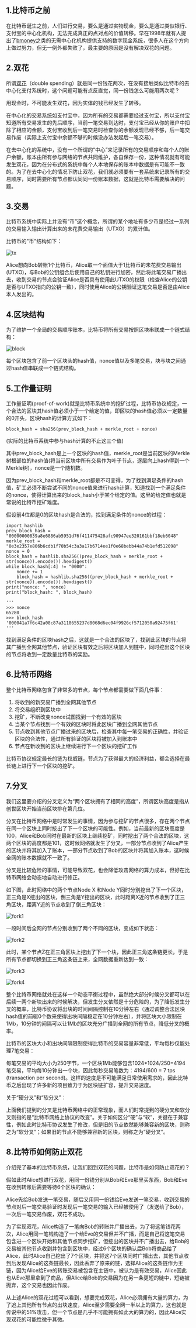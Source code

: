 ## 1.比特币之前

在比特币诞生之前，人们进行交易，要么是通过实物现金，要么是通过类似银行、支付宝的中心化机构，无法完成真正的点对点的价值转移。早在1998年就有人提出了[bmoney](http://www.weidai.com/bmoney.txt)之类的无需中心化机构提供支持的数字现金系统，很多人在这个方向上做过努力，但无一例外都失败了，最主要的原因是没有解决双花的问题。

## 2.双花

所谓[双花](https://en.wikipedia.org/wiki/Double-spending)（double spending）就是同一份钱花两次，在没有接触类似比特币的去中心化支付系统时，这个问题可能有点反直觉，同一份钱怎么可能用两次呢？

用现金时，不可能发生双花，因为实体的钱已经发生了转移。

在中心化的交易系统如支付宝中，因为所有的交易都需要经过支付宝，所以支付宝知道所有交易发生的先后顺序，当前一笔交易到达时，支付宝已经从你的账户中扣除了相应的金额，支付宝收到后一笔交易时检查你的余额发现已经不够，后一笔交易作废（实际上支付宝中余额不够的时候没办法发起后一笔交易）。

在去中心化的系统中，没有一个所谓的“中心”来记录所有的交易顺序和每个人的账户余额，账本由所有参与网络的节点共同维护，各自保存一份，这种情况就有可能发生双花，因为在分布式的系统中每个人本地保存的账本中数据是有可能不一致的。为了在去中心化的情况下防止双花，我们就必须要有一套系统来记录所有的交易顺序，同时需要所有节点都认同同一份账本数据，这就是比特币需要解决的问题。

## 3.交易

比特币系统中实际上并没有“币”这个概念，所谓的某个地址有多少币是经过一系列的交易输入输出计算出来的未花费交易输出（UTXO）的累计值。

比特币的"币"结构如下：

![tx](./pics/tx.png)

Alice想向Bob转账1个比特币，Alice取一个面值大于1比特币的未花费交易输出(UTXO)，与Bob的公钥组合后使用自己的私钥进行加密，然后将此笔交易广播出去，收到交易的节点会验证Alice是否具有使用此UTXO的权限（检查Alice的公钥是否与UTXO指向的公钥一致），同时使用Alice的公钥验证这笔交易是否是由Alice本人发出的。

## 4.区块结构

为了维护一个全局的交易顺序账本，比特币将所有交易按照区块串联成一个链式结构：

![block](./pics/block.png)

每个区块包含了前一个区块头的hash值，nonce值以及多笔交易，块与块之间通过hash值串联成一个链式结构。

## 5.工作量证明

工作量证明(proof-of-work)就是比特币系统中的挖矿过程，比特币协议规定，一个合法的区块其hash值必须小于一个给定的值，即区块的hash值必须以一定数量的0开头，区块hash的计算方式如下：

```
block_hash = sha256(prev_block_hash + merkle_root + nonce)
```

(实际的比特币系统中参与hash计算的不止这三个值)

其中prev_block_hash是上一个区块的hash值，merkle_root是当前区块的Merkle树根部位的hash值(将当前区块中所有交易作为叶子节点，逐层向上hash得到一个Merkle树)，nonce是一个随机数。

因为prev_block_hash和merkle_root都是不可变得，为了找到满足条件的hash值，矿工必须不断尝试不同的nonce值来进行hash计算，知道找到一个满足条件的nonce，使得计算出来的block_hash小于某个给定的值。这里的给定值也就是常说的比特币挖矿难度。

假设前4位都是0的区块hash是合法的，找到满足条件的nonce的过程：

```
import hashlib
prev_block_hash = "00000000839a8e6886ab5951d76f411475428afc90947ee320161bbf18eb6048"
merkle_root = "0e3e2357e806b6cdb1f70b54c3a3a17b6714ee1f0e68bebb44a74b1efd512098"
nonce = 0
block_hash = hashlib.sha256((prev_block_hash + merkle_root + str(nonce)).encode()).hexdigest()
while block_hash[:4] != "0000":
	nonce += 1
	block_hash = hashlib.sha256((prev_block_hash + merkle_root + str(nonce)).encode()).hexdigest()
print("nonce: ", nonce)
print("block_hash: ", block_hash)

'''
>>> nonce
65280
>>> block_hash
'000041a7f6c42a08c87a3118655237d8068d6ec04f9926cf5712050a92475f61'
'''
```

找到满足条件的区块hash之后，这就是一个合法的区块了，找到此区块的节点将其广播到全网其他节点，验证区块有效之后将区块加入到链中，同时挖出这个区块的节点将收到一定数量比特币的奖励。

## 6.比特币网络

整个比特币网络包含了非常多的节点，每个节点都需要做下面几件事：

1. 将收到的新交易广播到全网其他节点
2. 将交易组织到区块中
3. 挖矿，不断改变nonce试图找到一个有效的区块
4. 当某个节点找到一个有效的区块时将此区块广播到全网其他节点
5. 节点收到其他节点广播过来的区块后，检查其中每一笔交易的正确性，并验证区块的合法性，通过所有验证的区块将被加入到账本中
6. 节点在新收到的区块上继续进行下一个区块的挖矿工作

比特币协议规定最长的链为权威链，节点为了获得最大的经济利益，都会选择在最长链上进行下一个区块的挖矿。

## 7.分叉

我们这里要介绍的分叉定义为“两个区块拥有了相同的高度”，所谓区块高度是指从创世区块开始当前区块排在第几位。

分叉在比特币网络中是时常发生的事情，因为参与挖矿的节点很多，存在两个节点在同一个区块上同时挖出了下一个区块的可能性。例如，当前最新的区块高度是100，Alice和Bob同时在最新的区块上继续挖矿，同时挖出了两个合法的区块，这两个区块的高度都是101，这时候网络就发生了分叉，一部分节点收到了Alice产生的区块并将其加入了账本，一部分节点收到了Bob的区块并将其加入账本，这时候全网的账本数据就不一致了。

分叉是比较危险的事情，可能导致双花，也会降低攻击网络的算力成本，但好在比特币网络会动态地自动进行修正。

如下图，此时网络中的两个节点Node X 和Node Y同时分别挖出了下一个区块，正三角是X挖出的区块，倒三角是Y挖出的区块，此时距离X近的节点收到了正三角区块，距离Y近的节点收到了倒三角区块：

![fork1](./pics/fork1.png)

一段时间后全网的节点分别收到了两个不同的区块，变成如下状态：

![fork2](./pics/fork2.png)

此时，某个节点Z在正三角区块上挖出了下一个块，因此正三角这条链更长，于是所有节点都切换到正三角这条链上来，全网数据重新达到一致：

![fork3](./pics/fork3.png)

![fork4](./pics/fork4.png)

整个比特币网络就处在这样一个动态平衡过程中，虽然绝大部分时候分叉都可以在后续一两个新块出来的时候解决，但发生分叉依然是十分危险的，为了降低发生分叉的概率，比特币协议将出块的时间间隔控制在10分钟左右（通过调整合法区块hash值的前驱0个数来使得出块间隔稳定在10分钟左右），并将区块大小限制在1Mb，10分钟的间隔可以让1Mb的区块充分广播到全网的所有节点，降低分叉的概率。

比特币的区块大小和出块间隔限制使得比特币的交易容量非常低，平均每秒仅能处理7笔交易：

每笔交易的平均大小为250字节，一个区块1Mb能够包含1024*1024/250=4194笔交易，平均每10分钟出一个块，因此每秒交易笔数为：4194/600 = 7 tps (transaction per second)。这样的速度是不可能满足日常使用需求的，因此比特币之后出现了许多新的项目致力于为区块链扩容，提升交易速度。

关于“硬分叉”和“软分叉”：

上面我们提到的分叉是比特币网络中的正常现象，而人们时常提到的硬分叉和软分叉则指的是“比特币网络上协议的改变”。关于如何区分“硬”与“软”，关键在于兼容性，例如此时比特币协议发生了修改，但是旧的节点依然能够兼容新的区块，则称之为“软分叉”；如果旧的节点不能够兼容新的区块，则称之为“硬分叉”。

## 8.比特币如何防止双花

介绍完了基本的比特币系统，让我们回到双花的问题，比特币是如何防止双花的？

假如此时Alice想进行双花，用同一份钱分别从Bob和Eve那里买东西，Bob和Eve在收到转账后需要等待6个区块的确认：

Alice先给Bob发送一笔交易，随后又用同一份钱给Eve发送一笔交易，收到交易的节点对后一笔交易验证时发现后一笔交易的输入已经被使用了（发送给了Bob），一次后一笔交易作废，双花不成功。

为了实现双花，Alice构造了一笔向Bob的转账并广播出去，为了将这笔钱花两次，Alice用同一笔钱构造了一个给Eve的交易但并不广播，而是自己将这笔交易包含进一个区块开始和其他节点同步挖矿，但挖出的区块并不广播出去，给Bob的交易被其他节点收到并包含到区块中，经过6个区块的确认后Bob将商品给了Alice，此时Alice自己挖出了7个区块，并将这7个区块同时广播出去，其他节点收到后发现Alice的这条链最长，因此丢弃了原来的链，选择Alice的这条链作为主链，因为Alice给Eve的转账交易被包含在主链中，被认为是有效交易，Alice因此也从Eve那里拿到了商品，但Alice给Bob的交易因为在另一条更短的链中，短链被抛弃，这个交易也因此作废。

从上述Alice的双花过程可以看到，想要完成双花，Alice必须拥有大量的算力，为了追上其他所有节点的出块速度，Alice至少需要全网一半以上的算力，这也就是传说中的51%攻击，但一个节点是几乎不可能拥有如此大的算力的，因此Alice实现双花的可能性微乎其微。

